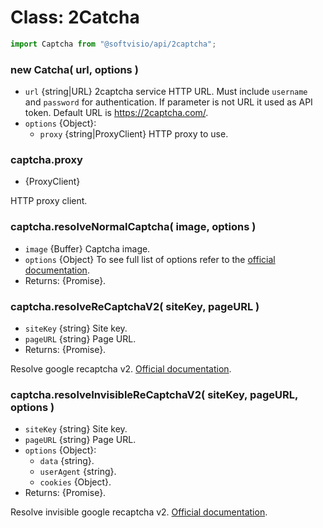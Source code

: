 # Class: 2Catcha

```javascript
import Captcha from "@softvisio/api/2captcha";
```

### new Catcha( url, options )

- `url` {string|URL} 2captcha service HTTP URL. Must include `username` and `password` for authentication. If parameter is not URL it used as API token. Default URL is <https://2captcha.com/>.
- `options` {Object}:
    - `proxy` {string|ProxyClient} HTTP proxy to use.

### captcha.proxy

- {ProxyClient}

HTTP proxy client.

### captcha.resolveNormalCaptcha( image, options )

- `image` {Buffer} Captcha image.
- `options` {Object} To see full list of options refer to the [official documentation](https://2captcha.com/2captcha-api#solving_normal_captcha).
- Returns: {Promise}.

### captcha.resolveReCaptchaV2( siteKey, pageURL )

- `siteKey` {string} Site key.
- `pageURL` {string} Page URL.
- Returns: {Promise}.

Resolve google recaptcha v2. [Official documentation](https://2captcha.com/2captcha-api#solving_recaptchav2_new).

### captcha.resolveInvisibleReCaptchaV2( siteKey, pageURL, options )

- `siteKey` {string} Site key.
- `pageURL` {string} Page URL.
- `options` {Object}:
    - `data` {string}.
    - `userAgent` {string}.
    - `cookies` {Object}.
- Returns: {Promise}.

Resolve invisible google recaptcha v2. [Official documentation](https://2captcha.com/2captcha-api#invisible).
